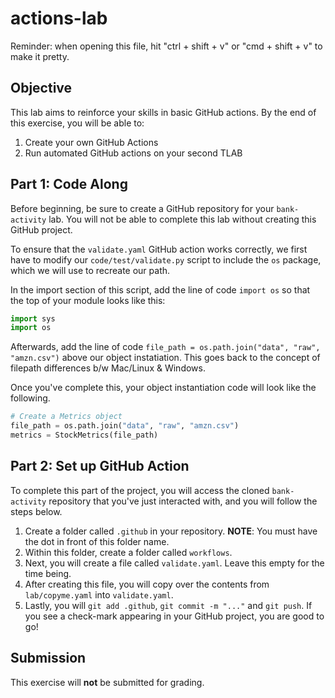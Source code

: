 # actions-lab

Reminder: when opening this file, hit "ctrl + shift + v" or "cmd + shift + v" to make it pretty.

## Objective
This lab aims to reinforce your skills in basic GitHub actions. By the end of this exercise, you will be able to: 
1. Create your own GitHub Actions
2. Run automated GitHub actions on your second TLAB

## Part 1: Code Along

Before beginning, be sure to create a GitHub repository for your `bank-activity` lab. You will not be able to complete this lab without creating this GitHub project.

To ensure that the `validate.yaml` GitHub action works correctly, we first have to modify our `code/test/validate.py` script to include the `os` package, which we will use to recreate our path.

In the import section of this script, add the line of code `import os` so that the top of your module looks like this:

```python
import sys
import os
```

Afterwards, add the line of code `file_path = os.path.join("data", "raw", "amzn.csv")` above our object instatiation. This goes back to the concept of filepath differences b/w Mac/Linux & Windows. 

Once you've complete this, your object instantiation code will look like the following.

```python
# Create a Metrics object
file_path = os.path.join("data", "raw", "amzn.csv")
metrics = StockMetrics(file_path)
```

## Part 2: Set up GitHub Action

To complete this part of the project, you will access the cloned `bank-activity` repository that you've just interacted with, and you will follow the steps below.

1. Create a folder called `.github` in your repository. **NOTE**: You must have the dot in front of this folder name.
2. Within this folder, create a folder called `workflows`.
3. Next, you will create a file called `validate.yaml`. Leave this empty for the time being.
4. After creating this file, you will copy over the contents from `lab/copyme.yaml` into `validate.yaml`.
5. Lastly, you will `git add .github`, `git commit -m "..."` and `git push`. If you see a check-mark appearing in your GitHub project, you are good to go!

## Submission

This exercise will **not** be submitted for grading.